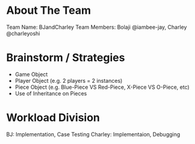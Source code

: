 # About The Team
Team Name: BJandCharley
Team Members: Bolaji @iambee-jay, Charley @charleyoshi

# Brainstorm / Strategies
- Game Object
- Player Object (e.g. 2 players = 2 instances)
- Piece Object (e.g. Blue-Piece VS Red-Piece, X-Piece VS O-Piece, etc)
- Use of Inheritance on Pieces

# Workload Division
BJ: Implementation, Case Testing
Charley: Implementaion, Debugging
